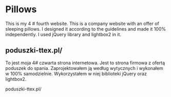 # Pillows

This is my 4 # fourth website.
This is a company website with an offer of sleeping pillows.
I designed it according to the guidelines and made it 100% independently.
I used jQuery library and lightbox2 in it.

poduszki-ttex.pl/
-----------------------------------------------------------------------------------------------------------------------------------------

To jest moja 4# czwarta strona internetowa.
Jest to strona firmowa z ofertą poduszek do spania.
Zaprojektowałem ją według wytycznych i wykonałem w 100% samodzielnie.
Wykorzystałem w niej biblioteki jQuery oraz lightbox2.

poduszki-ttex.pl/
